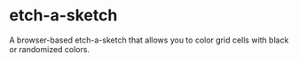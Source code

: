 # etch-a-sketch

A browser-based etch-a-sketch that allows you to color grid cells with black or randomized colors.